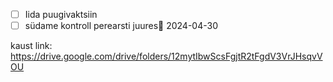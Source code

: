 - [ ] Iida puugivaktsiin
- [ ] südame kontroll perearsti juures📅 2024-04-30

kaust link: https://drive.google.com/drive/folders/12mytIbwScsFgjtR2tFgdV3VrJHsqvVOU
